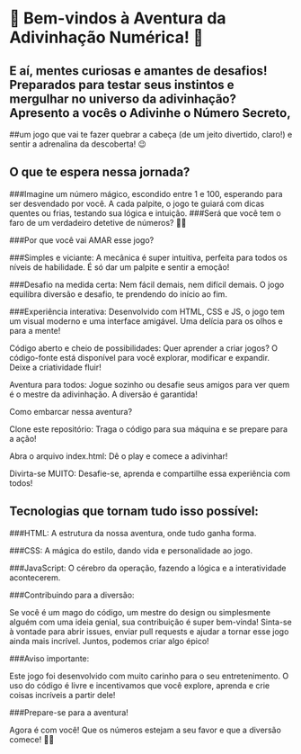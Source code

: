 #                                                                           🚀 Bem-vindos à Aventura da Adivinhação Numérica! 🔢
  
## E aí, mentes curiosas e amantes de desafios! Preparados para testar seus instintos e mergulhar no universo da adivinhação? Apresento a vocês o Adivinhe o Número Secreto, 
##um jogo que vai te fazer quebrar a cabeça (de um jeito divertido, claro!) e sentir a adrenalina da descoberta! 😉

## O que te espera nessa jornada?

###Imagine um número mágico, escondido entre 1 e 100, esperando para ser desvendado por você. A cada palpite, o jogo te guiará com dicas quentes ou frias, testando sua lógica e intuição. 
###Será que você tem o faro de um verdadeiro detetive de números? 🕵️‍♀️

###Por que você vai AMAR esse jogo?

###Simples e viciante: A mecânica é super intuitiva, perfeita para todos os níveis de habilidade. É só dar um palpite e sentir a emoção!

###Desafio na medida certa: Nem fácil demais, nem difícil demais. O jogo equilibra diversão e desafio, te prendendo do início ao fim.

###Experiência interativa: Desenvolvido com HTML, CSS e JS, o jogo tem um visual moderno e uma interface amigável. Uma delícia para os olhos e para a mente!

Código aberto e cheio de possibilidades: Quer aprender a criar jogos? O código-fonte está disponível para você explorar, modificar e expandir. Deixe a criatividade fluir!

Aventura para todos: Jogue sozinho ou desafie seus amigos para ver quem é o mestre da adivinhação. A diversão é garantida!

Como embarcar nessa aventura?

Clone este repositório: Traga o código para sua máquina e se prepare para a ação!

Abra o arquivo index.html: Dê o play e comece a adivinhar!

Divirta-se MUITO: Desafie-se, aprenda e compartilhe essa experiência com todos!

## Tecnologias que tornam tudo isso possível:

###HTML: A estrutura da nossa aventura, onde tudo ganha forma.

###CSS: A mágica do estilo, dando vida e personalidade ao jogo.

###JavaScript: O cérebro da operação, fazendo a lógica e a interatividade acontecerem.

###Contribuindo para a diversão:

Se você é um mago do código, um mestre do design ou simplesmente alguém com uma ideia genial, sua contribuição é super bem-vinda! Sinta-se à vontade para abrir issues, enviar pull requests e ajudar a tornar esse jogo ainda mais incrível. Juntos, podemos criar algo épico!

###Aviso importante:

Este jogo foi desenvolvido com muito carinho para o seu entretenimento. O uso do código é livre e incentivamos que você explore, aprenda e crie coisas incríveis a partir dele!

###Prepare-se para a aventura!

Agora é com você! Que os números estejam a seu favor e que a diversão comece! 🚀✨
